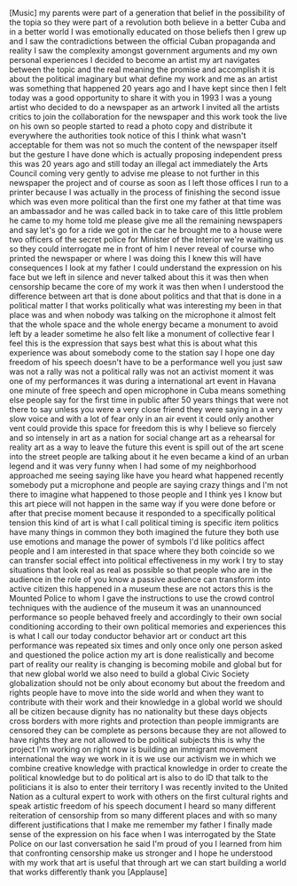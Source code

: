 
[Music]
my parents were part of a generation
that belief in the possibility of the
topia so they were part of a revolution
both believe in a better Cuba and in a
better world I was emotionally educated
on those beliefs then I grew up and I
saw the contradictions between the
official Cuban propaganda and reality
I saw the complexity amongst government
arguments and my own personal
experiences I decided to become an
artist my art navigates between the
topic and the real meaning the promise
and accomplish it is about the political
imaginary but what define my work and me
as an artist was something that happened
20 years ago and I have kept since then
I felt today was a good opportunity to
share it with you in 1993 I was a young
artist who decided to do a newspaper as
an artwork I invited all the artists
critics to join the collaboration for
the newspaper and this work took the
live on his own so people started to
read a photo copy and distribute it
everywhere the authorities took notice
of this I think what wasn&#39;t acceptable
for them was not so much the content of
the newspaper itself but the gesture I
have done which is actually proposing
independent press this was 20 years ago
and still today an illegal act
immediately the Arts Council coming very
gently to advise me please to not
further in this newspaper
the project and of course as soon as I
left those offices I run to a printer
because I was actually in the process of
finishing the second issue which was
even more political than the first one
my father at that time was an ambassador
and he was called back in to take care
of this little problem he came to my
home told me please give me all the
remaining newspapers and say let&#39;s go
for a ride we got in the car he brought
me to a house were two officers of the
secret police for Minister of the
Interior we&#39;re waiting us so they could
interrogate me in front of him I never
reveal of course who printed the
newspaper or where I was doing this I
knew this will have consequences I look
at my father
I could understand the expression on his
face but we left in silence and never
talked about this it was then when
censorship became the core of my work it
was then when I understood the
difference between art that is done
about politics and that that is done in
a political matter I that works
politically
what was interesting my been in that
place was and when nobody was talking on
the microphone it almost felt that the
whole space and the whole energy became
a monument to avoid left by a leader
sometime he also felt like a monument of
collective fear I feel this is the
expression that says best what this is
about what this experience was about
somebody come to the station say I hope
one day freedom of his speech doesn&#39;t
have to be a performance well you just
saw was not a rally was not a political
rally was not an activist moment it was
one of my performances it was during a
international art event in Havana one
minute of free speech and open
microphone in Cuba means something else
people say for the first time in public
after 50 years things that were not
there to say unless you were a very
close friend they were saying in a very
slow voice and with a lot of fear only
in an air event it could only another
vent could provide this space for
freedom this is why I believe so
fiercely and so intensely in art as a
nation for social change art as a
rehearsal for reality art as a way to
leave the future
this event is spill out of the art scene
into the street people are talking about
it he even became a kind of an urban
legend and it was very funny when I had
some of my neighborhood approached me
seeing saying like have you heard what
happened recently somebody put a
microphone and people are saying crazy
things and I&#39;m not there to imagine what
happened to those people and I think yes
I know but this art piece will not
happen in the same way if you were done
before or after that precise moment
because it responded to a specifically
political tension this kind of art is
what I call political timing is specific
item politics have many things in common
they both imagined the future they both
use use emotions and manage the power of
symbols I&#39;d like politics affect people
and I am interested in that space where
they both coincide so we can transfer
social effect into political
effectiveness in my work I try to stay
situations that look real as real as
possible so that people who are in the
audience in the role of you know a
passive audience can transform into
active citizen this happened in a museum
these are not actors this is the Mounted
Police to whom I gave the instructions
to use the crowd control techniques with
the audience of the museum it was an
unannounced performance so people
behaved freely and accordingly to their
own social conditioning according to
their own political memories and
experiences this is what I call our
today conductor behavior art or
conduct art this performance was
repeated six times and only once only
one person asked and questioned the
police action my art is done
realistically and become part of reality
our reality is changing is becoming
mobile and global but for that new
global world we also need to build a
global Civic Society globalization
should not be only about economy but
about the freedom and rights people have
to move into the side world and when
they want to contribute with their work
and their knowledge in a global world we
should all be citizen because dignity
has no nationality but these days
objects cross borders with more rights
and protection than people immigrants
are censored they can be complete as
persons because they are not allowed to
have rights they are not allowed to be
political subjects this is why the
project I&#39;m working on right now is
building an immigrant movement
international the way we work in it is
we use our activism we in which we
combine creative knowledge with
practical knowledge in order to create
the political knowledge but to do
political art is also to do ID that talk
to the politicians
it is also to enter their territory I
was recently invited to the United
Nation as a cultural expert to work with
others on the first cultural rights and
speak artistic freedom of his speech
document I heard so many different
reiteration of censorship from so many
different places and with so many
different justifications that I make me
remember my father I finally made sense
of the expression on his face when I was
interrogated by the State Police on our
last conversation he said I&#39;m proud of
you I learned from him that confronting
censorship make us stronger and I hope
he understood with my work that art is
useful that through art we can start
building a world that works differently
thank you
[Applause]

